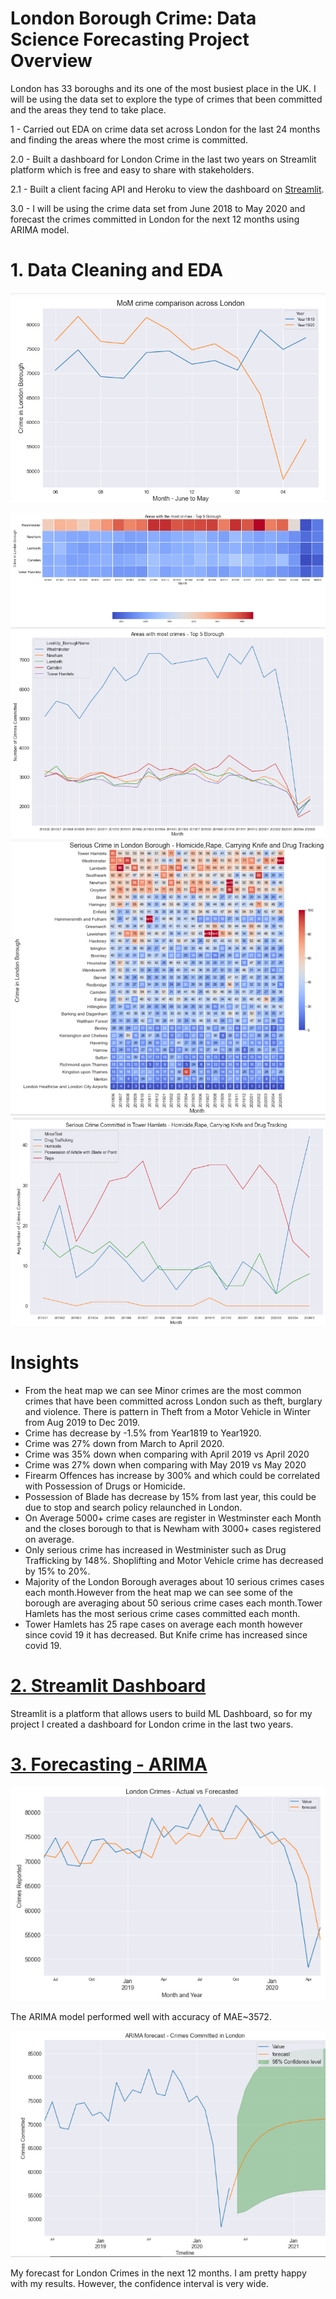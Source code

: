 # London Borough Crime: Data Science Forecasting Project Overview
London has 33 boroughs and its one of the most busiest place in the UK. I will be using the data set to explore the type of crimes that been committed and the areas they tend to take place.

1 - Carried out EDA on crime data set across London for the last 24 months and finding the areas where the most crime is committed.

2.0 - Built a dashboard for London Crime in the last two years on Streamlit platform which is free and easy to share with stakeholders.

2.1 - Built a client facing API and Heroku to view the dashboard on [Streamlit](https://londoncrime.herokuapp.com/).

3.0 - I will be using the crime data set from June 2018 to May 2020 and forecast the crimes committed in London for the next 12 months using ARIMA model.

# 1. Data Cleaning and EDA
![](image/mm.PNG)

![](image/area.PNG)
![](image/area_line_graph.PNG)
![](image/serious.PNG)
![](image/serious_line.PNG)

# Insights
- From the heat map we can see Minor crimes are the most common crimes that have been committed across London such as theft, burglary and violence. There is pattern in Theft from a Motor Vehicle in Winter from Aug 2019 to Dec 2019.
- Crime has decrease by -1.5% from Year1819 to Year1920.
- Crime was 27% down from March to April 2020.
- Crime was 35% down when comparing with April 2019 vs April 2020
- Crime was 27% down when comparing with May 2019 vs May 2020
- Firearm Offences has increase by 300% and which could be correlated with Possession of Drugs or Homicide.
- Possession of Blade has decrease by 15% from last year, this could be due to stop and search policy relaunched in London.
- On Average 5000+ crime cases are register in Westminster each Month and the closes borough to that is Newham with 3000+ cases registered on average.
- Only serious crime has increased in Westminister such as Drug Trafficking by 148%. Shoplifting and Motor Vehicle crime has decreased by 15% to 20%.
- Majority of the London Borough averages about 10 serious crimes cases each month.However from the heat map we can see some of the borough are averaging about 50 serious crime cases each month.Tower Hamlets has the most serious crime cases committed each month.
- Tower Hamlets has 25 rape cases on average each month however since covid 19 it has decreased. But Knife crime has increased since covid 19.

# [2. Streamlit Dashboard](https://londoncrime.herokuapp.com/)

Streamlit is a platform that allows users to build ML Dashboard, so for my project I created a dashboard for London crime in the last two years.

# [3. Forecasting - ARIMA](https://github.com/Jaspreetsm21/London_Crime/blob/master/Time_Series_Analysis.ipynb)
![](image/actual.PNG)

The ARIMA model performed well with accuracy of MAE~3572.

![](image/forecast1.PNG)

My forecast for London Crimes in the next 12 months. I am pretty happy with my results. However, the confidence interval is very wide.
